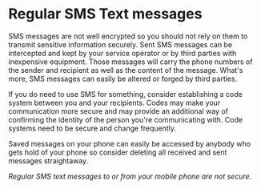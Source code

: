 [Title]: # (Regular SMS Text messages)
[Difficulty]: # (Beginner)
[Order]: # (0)

# Regular SMS Text messages

SMS messages are not well encrypted so you should not rely on them to transmit sensitive information securely. Sent SMS messages can be intercepted and kept by your service operator or by third parties with inexpensive equipment. Those messages will carry the phone numbers of the sender and recipient as well as the content of the message. What's more, SMS messages can easily be altered or forged by third parties.

If you do need to use SMS for something, consider establishing a code system between you and your recipients. Codes may make your communication more secure and may provide an additional way of confirming the identity of the person you're communicating with. Code systems need to be secure and change frequently.

Saved messages on your phone can easily be accessed by anybody who gets hold of your phone so consider deleting all received and sent messages straightaway.

_Regular SMS text messages to or from your mobile phone are not secure._ 